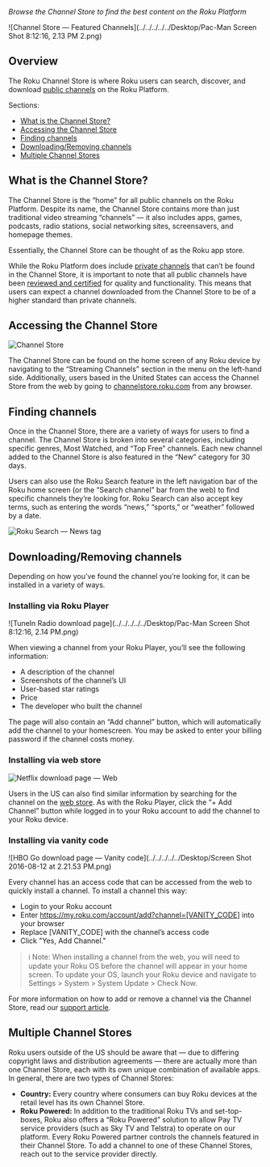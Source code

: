 _Browse the Channel Store to find the best content on the Roku Platform_

![Channel Store — Featured Channels](../../../../../Desktop/Pac-Man Screen Shot 8:12:16, 2.13 PM 2.png)

## Overview

The Roku Channel Store is where Roku users can search, discover, and download [public channels](https://www.google.com/url?q=https://github.com/rokudev/docs/blob/master/publish/channel-store/publishing.md&sa=D&ust=1471041006019000&usg=AFQjCNEhTlcO8V7mS1KpJkza1IWMbb5wnw) on the Roku Platform.

Sections:

*   [What is the Channel Store?](#h.s6bsj59marbb)
*   [Accessing the Channel Store](#h.mrnq5ow64k5)
*   [Finding channels](#h.rt0pnijsmgeg)
*   [Downloading/Removing channels](#h.tisq13iqzm0c)
*   [Multiple Channel Stores](#h.is1pggqp23i6)

## What is the Channel Store?

The Channel Store is the “home” for all public channels on the Roku Platform. Despite its name, the Channel Store contains more than just traditional video streaming “channels” — it also includes apps, games, podcasts, radio stations, social networking sites, screensavers, and homepage themes.

Essentially, the Channel Store can be thought of as the Roku app store.

While the Roku Platform does include [private channels](https://www.google.com/url?q=https://github.com/rokudev/docs/blob/master/develop/guides/private-channels.md&sa=D&ust=1471041006025000&usg=AFQjCNGf0oCTX6vFlyPqfMqPKIoHRb5TzQ) that can’t be found in the Channel Store, it is important to note that all public channels have been [reviewed and certified](https://www.google.com/url?q=https://github.com/rokudev/docs/blob/master/publish/channel-store/certification.md&sa=D&ust=1471041006026000&usg=AFQjCNFyd7T1BCpwr7EYep4IpKO1CbAF3A) for quality and functionality. This means that users can expect a channel downloaded from the Channel Store to be of a higher standard than private channels.

## Accessing the Channel Store

![Channel Store](../../../../../Desktop/Pac-Man_Screen_Shot_8_12_16__2_13_PM_1.png)

The Channel Store can be found on the home screen of any Roku device by navigating to the “Streaming Channels” section in the menu on the left-hand side. Additionally, users based in the United States can access the Channel Store from the web by going to [channelstore.roku.com](https://www.google.com/url?q=https://channelstore.roku.com/browse&sa=D&ust=1471041006028000&usg=AFQjCNGfMldZqzlDEBVrWKb0-g_LlOIsoQ) from any browser.

## Finding channels

Once in the Channel Store, there are a variety of ways for users to find a channel. The Channel Store is broken into several categories, including specific genres, Most Watched, and “Top Free” channels. Each new channel added to the Channel Store is also featured in the “New” category for 30 days.

Users can also use the Roku Search feature in the left navigation bar of the Roku home screen (or the “Search channel” bar from the web) to find specific channels they’re looking for. Roku Search can also accept key terms, such as entering the words “news,” “sports,” or “weather” followed by a date.

![Roku Search — News tag](../../../../../Downloads/RokuChannelStoreoverview/images/image04.jpg)

## Downloading/Removing channels

Depending on how you’ve found the channel you’re looking for, it can be installed in a variety of ways.

### Installing via Roku Player

![TuneIn Radio download page](../../../../../Desktop/Pac-Man Screen Shot 8:12:16, 2.14 PM.png)

When viewing a channel from your Roku Player, you’ll see the following information:

*   A description of the channel
*   Screenshots of the channel’s UI
*   User-based star ratings
*   Price
*   The developer who built the channel

The page will also contain an “Add channel” button, which will automatically add the channel to your homescreen. You may be asked to enter your billing password if the channel costs money.

### Installing via web store

![Netflix download page — Web](../../../../../Desktop/screencapture-channelstore-roku-com-details-12-netflix-1470961459501.png)

Users in the US can also find similar information by searching for the channel on the [web store](https://www.google.com/url?q=https://channelstore.roku.com/browse&sa=D&ust=1471041006036000&usg=AFQjCNG-FP7ulubQodqMdal3he5XzDgh7g). As with the Roku Player, click the “+ Add Channel” button while logged in to your Roku account to add the channel to your Roku device.

### Installing via vanity code

![HBO Go download page — Vanity code](../../../../../Desktop/Screen Shot 2016-08-12 at 2.21.53 PM.png)

Every channel has an access code that can be accessed from the web to quickly install a channel. To install a channel this way:

*   Login to your Roku account
*   Enter https://my.roku.com/account/add?channel=[VANITY_CODE] into your browser
*   Replace [VANITY_CODE] with the channel’s access code
*   Click "Yes, Add Channel."

> :information_source: Note: When installing a channel from the web, you will need to update your Roku OS before the channel will appear in your home screen. To update your OS, launch your Roku device and navigate to Settings > System > System Update > Check Now.

For more information on how to add or remove a channel via the Channel Store, read our [support article](https://www.google.com/url?q=https://support.roku.com/hc/en-us/articles/208756388-How-do-I-add-or-remove-channels-on-my-Roku-player-&sa=D&ust=1471041006040000&usg=AFQjCNGKwSzw0HBJl1jGkCYppBkmnA7VCQ).

## Multiple Channel Stores

Roku users outside of the US should be aware that — due to differing copyright laws and distribution agreements — there are actually more than one Channel Store, each with its own unique combination of available apps. In general, there are two types of Channel Stores:

*   **Country:** Every country where consumers can buy Roku devices at the retail level has its own Channel Store.
*   **Roku Powered:** In addition to the traditional Roku TVs and set-top-boxes, Roku also offers a “Roku Powered” solution to allow Pay TV service providers (such as Sky TV and Telstra) to operate on our platform. Every Roku Powered partner controls the channels featured in their Channel Store. To add a channel to one of these Channel Stores, reach out to the service provider directly.
